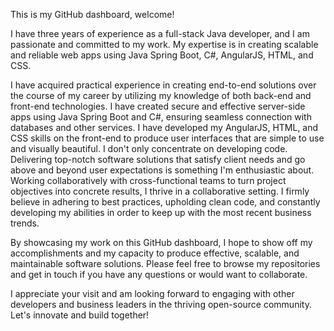 This is my GitHub dashboard, welcome!

I have three years of experience as a full-stack Java developer, and I am passionate and committed to my work. My expertise is in creating scalable and reliable web apps using Java Spring Boot, C#, AngularJS, HTML, and CSS.


I have acquired practical experience in creating end-to-end solutions over the course of my career by utilizing my knowledge of both back-end and front-end technologies. I have created secure and effective server-side apps using Java Spring Boot and C#, ensuring seamless connection with databases and other services. I have developed my AngularJS, HTML, and CSS skills on the front-end to produce user interfaces that are simple to use and visually beautiful.
I don't only concentrate on developing code. Delivering top-notch software solutions that satisfy client needs and go above and beyond user expectations is something I'm enthusiastic about. Working collaboratively with cross-functional teams to turn project objectives into concrete results, I thrive in a collaborative setting. I firmly believe in adhering to best practices, upholding clean code, and constantly developing my abilities in order to keep up with the most recent business trends.

By showcasing my work on this GitHub dashboard, I hope to show off my accomplishments and my capacity to produce effective, scalable, and maintainable software solutions. Please feel free to browse my repositories and get in touch if you have any questions or would want to collaborate.

I appreciate your visit and am looking forward to engaging with other developers and business leaders in the thriving open-source community. 
Let's innovate and build together!
